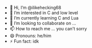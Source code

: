 - 👋 Hi, I’m @ilikehecking68
- 👀 I’m interested in C and low level
- 🌱 I’m currently learning C and Lua
- 💞️ I’m looking to collaborate on ...
- 📫 How to reach me ... you can't sorry
- 😄 Pronouns: he/him
- ⚡ Fun fact: idk

<!---
ilikehecking68/ilikehecking68 is a ✨ special ✨ repository because its `README.md` (this file) appears on your GitHub profile.
You can click the Preview link to take a look at your changes.
--->
